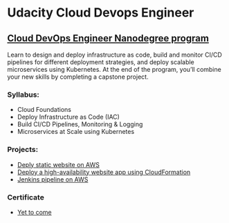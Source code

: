 # Udacity Cloud Devops Engineer
## [Cloud DevOps Engineer Nanodegree program](https://www.udacity.com/course/cloud-dev-ops-nanodegree--nd9991)

Learn to design and deploy infrastructure as code, build and monitor CI/CD pipelines for different deployment strategies, and deploy scalable microservices using Kubernetes. At the end of the program, you’ll combine your new skills by completing a capstone project.

### Syllabus:

- Cloud Foundations
- Deploy Infrastructure as Code (IAC)
- Build CI/CD Pipelines, Monitoring & Logging
- Microservices at Scale using Kubernetes


### Projects:

- [Deply static website on AWS](./deploy-static-website)
- [Deploy a high-availability website app using CloudFormation](./deploy-highly-available-website)
- [Jenkins pipeline on AWS](./jenkins-pipeline-aws)

### Certificate

- [Yet to come]()
